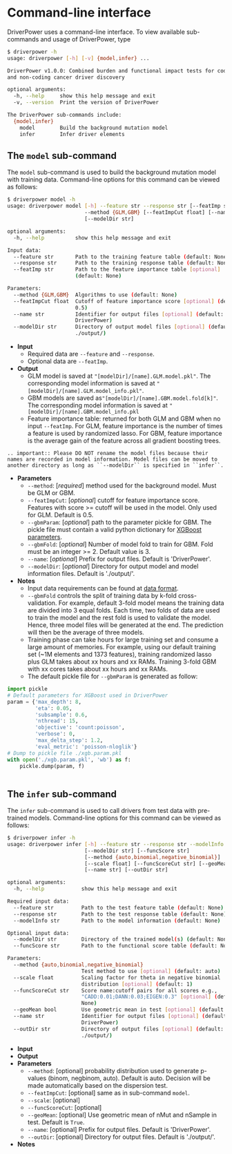 # Command-line interface

DriverPower uses a command-line interface.
To view available sub-commands and usage of DriverPower, type
```bash
$ driverpower -h
usage: driverpower [-h] [-v] {model,infer} ...

DriverPower v1.0.0: Combined burden and functional impact tests for coding
and non-coding cancer driver discovery

optional arguments:
  -h, --help     show this help message and exit
  -v, --version  Print the version of DriverPower

The DriverPower sub-commands include:
  {model,infer}
    model        Build the background mutation model
    infer        Infer driver elements
```

## The `model` sub-command

The `model` sub-command is used to build the background mutation model with training data.
Command-line options for this command can be viewed as follows:
```bash
$ driverpower model -h
usage: driverpower model [-h] --feature str --response str [--featImp str]
                         --method {GLM,GBM} [--featImpCut float] [--name str]
                         [--modelDir str]

optional arguments:
  -h, --help          show this help message and exit

Input data:
  --feature str       Path to the training feature table (default: None)
  --response str      Path to the training response table (default: None)
  --featImp str       Path to the feature importance table [optional]
                      (default: None)

Parameters:
  --method {GLM,GBM}  Algorithms to use (default: None)
  --featImpCut float  Cutoff of feature importance score [optional] (default:
                      0.5)
  --name str          Identifier for output files [optional] (default:
                      DriverPower)
  --modelDir str      Directory of output model files [optional] (default:
                      ./output/)
```

* **Input**
    * Required data are `--feature` and `--response`.
    * Optional data are `--featImp`.
* **Output**
    * GLM model is saved at `"[modelDir]/[name].GLM.model.pkl"`.
    The corresponding model information is saved at `"[modelDir]/[name].GLM.model_info.pkl"`.
    * GBM models are saved as`"[modelDir]/[name].GBM.model.fold[k]"`.
    The corresponding model information is saved at `"[modelDir]/[name].GBM.model_info.pkl`
    * Feature importance table: returned for both GLM and GBM when no input `--featImp`.
    For GLM, feature importance is the number of times a feature is used by randomized lasso.
    For GBM, feature importance is the average gain of the feature across all gradient boosting trees.
```eval_rst
.. important:: Please DO NOT rename the model files because their names are recorded in model information. Model files can be moved to another directory as long as ``--modelDir`` is specified in ``infer``.
```
* **Parameters**
    * `--method`: [*required*] method used for the background model. Must be GLM or GBM.
    * `--featImpCut`: [*optional*] cutoff for feature importance score. Features with score >= cutoff will be used in the model. Only used for GLM. Default is 0.5.
    * `--gbmParam`: [*optional*] path to the parameter pickle for GBM. The pickle file must contain a valid python dictionary for [XGBoost parameters](https://github.com/dmlc/xgboost/blob/master/doc/parameter.md).
    * `--gbmFold`: [*optional*] Number of model fold to train for GBM. Fold must be an integer >= 2. Default value is 3.
    * `--name`:  [*optional*] Prefix for output files. Default is 'DriverPower'.
    * `--modelDir`: [*optional*] Directory for output model and model information files. Default is './output/'.
* **Notes**
    * Input data requirements can be found at [data format](https://driverpower.readthedocs.org/en/latest/data_format.html).
    * `--gbmFold` controls the split of training data by k-fold cross-validation.
    For example, default 3-fold model means the training data are divided into 3 equal folds.
    Each time, two folds of data are used to train the model and
    the rest fold is used to validate the model.
    Hence, three model files will be generated at the end. The prediction will then be the average of three models.  
    * Training phase can take hours for large training set and consume a large amount of memories.
    For example, using our default training set (~1M elements and 1373 features), training randomized lasso plus GLM takes about xx hours and xx RAMs.
    Training 3-fold GBM with xx cores takes about xx hours and xx RAMs. 
    * The default pickle file for `--gbmParam` is generated as follow:

```python
import pickle
# Default parameters for XGBoost used in DriverPower
param = {'max_depth': 8,
         'eta': 0.05,
         'subsample': 0.6,
         'nthread': 15,
         'objective': 'count:poisson',
         'verbose': 0,
         'max_delta_step': 1.2,
         'eval_metric': 'poisson-nloglik'}
# Dump to pickle file ./xgb.param.pkl
with open('./xgb.param.pkl', 'wb') as f:
    pickle.dump(param, f)
    
``` 

## The `infer` sub-command

The `infer` sub-command is used to call drivers from test data with pre-trained models.
Command-line options for this command can be viewed as follows:
```bash
$ driverpower infer -h
usage: driverpower infer [-h] --feature str --response str --modelInfo str
                         [--modelDir str] [--funcScore str]
                         [--method {auto,binomial,negative_binomial}]
                         [--scale float] [--funcScoreCut str] [--geoMean bool]
                         [--name str] [--outDir str]

optional arguments:
  -h, --help            show this help message and exit

Required input data:
  --feature str         Path to the test feature table (default: None)
  --response str        Path to the test response table (default: None)
  --modelInfo str       Path to the model information (default: None)

Optional input data:
  --modelDir str        Directory of the trained model(s) (default: None)
  --funcScore str       Path to the functional score table (default: None)

Parameters:
  --method {auto,binomial,negative_binomial}
                        Test method to use [optional] (default: auto)
  --scale float         Scaling factor for theta in negative binomial
                        distribution [optional] (default: 1)
  --funcScoreCut str    Score name:cutoff pairs for all scores e.g.,
                        "CADD:0.01;DANN:0.03;EIGEN:0.3" [optional] (default:
                        None)
  --geoMean bool        Use geometric mean in test [optional] (default: True)
  --name str            Identifier for output files [optional] (default:
                        DriverPower)
  --outDir str          Directory of output files [optional] (default:
                        ./output/)
```

* **Input**
* **Output**
* **Parameters**
    * `--method`: [optional] probability distribution used to generate p-values (binom, negbinom, auto). Default is auto. Decision will be made automatically based on the dispersion test.
    * `--featImpCut`: [optional] same as in sub-command `model`.
    * `--scale`: [optional]
    * `--funcScoreCut`: [optional]
    * `--geoMean`: [optional] Use geometric mean of nMut and nSample in test. Default is `True`.
    * `--name`: [optional] Prefix for output files. Default is 'DriverPower'.
    * `--outDir`: [optional] Directory for output files. Default is './output/'.
* **Notes**